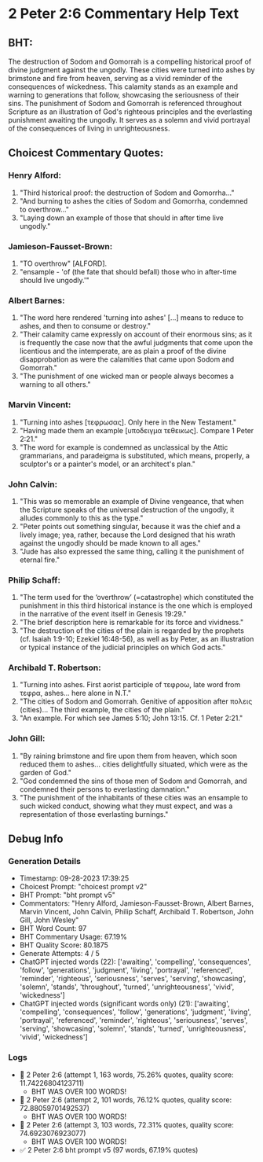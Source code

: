 # 2 Peter 2:6 Commentary Help Text

## BHT:
The destruction of Sodom and Gomorrah is a compelling historical proof of divine judgment against the ungodly. These cities were turned into ashes by brimstone and fire from heaven, serving as a vivid reminder of the consequences of wickedness. This calamity stands as an example and warning to generations that follow, showcasing the seriousness of their sins. The punishment of Sodom and Gomorrah is referenced throughout Scripture as an illustration of God's righteous principles and the everlasting punishment awaiting the ungodly. It serves as a solemn and vivid portrayal of the consequences of living in unrighteousness.

## Choicest Commentary Quotes:
### Henry Alford:
1. "Third historical proof: the destruction of Sodom and Gomorrha..." 
2. "And burning to ashes the cities of Sodom and Gomorrha, condemned to overthrow..."
3. "Laying down an example of those that should in after time live ungodly."

### Jamieson-Fausset-Brown:
1. "TO overthrow" [ALFORD].
2. "ensample - 'of (the fate that should befall) those who in after-time should live ungodly.'"

### Albert Barnes:
1. "The word here rendered 'turning into ashes' [...] means to reduce to ashes, and then to consume or destroy." 
2. "Their calamity came expressly on account of their enormous sins; as it is frequently the case now that the awful judgments that come upon the licentious and the intemperate, are as plain a proof of the divine disapprobation as were the calamities that came upon Sodom and Gomorrah."
3. "The punishment of one wicked man or people always becomes a warning to all others."

### Marvin Vincent:
1. "Turning into ashes [τεφρωσας]. Only here in the New Testament."
2. "Having made them an example [υποδειγμα τεθεικως]. Compare 1 Peter 2:21."
3. "The word for example is condemned as unclassical by the Attic grammarians, and paradeigma is substituted, which means, properly, a sculptor's or a painter's model, or an architect's plan."

### John Calvin:
1. "This was so memorable an example of Divine vengeance, that when the Scripture speaks of the universal destruction of the ungodly, it alludes commonly to this as the type."
2. "Peter points out something singular, because it was the chief and a lively image; yea, rather, because the Lord designed that his wrath against the ungodly should be made known to all ages."
3. "Jude has also expressed the same thing, calling it the punishment of eternal fire."

### Philip Schaff:
1. "The term used for the ‘overthrow’ (=catastrophe) which constituted the punishment in this third historical instance is the one which is employed in the narrative of the event itself in Genesis 19:29."
2. "The brief description here is remarkable for its force and vividness."
3. "The destruction of the cities of the plain is regarded by the prophets (cf. Isaiah 1:9-10; Ezekiel 16:48-56), as well as by Peter, as an illustration or typical instance of the judicial principles on which God acts."

### Archibald T. Robertson:
1. "Turning into ashes. First aorist participle of τεφροω, late word from τεφρα, ashes... here alone in N.T." 
2. "The cities of Sodom and Gomorrah. Genitive of apposition after πολεις (cities)... The third example, the cities of the plain." 
3. "An example. For which see James 5:10; John 13:15. Cf. 1 Peter 2:21."

### John Gill:
1. "By raining brimstone and fire upon them from heaven, which soon reduced them to ashes... cities delightfully situated, which were as the garden of God." 
2. "God condemned the sins of those men of Sodom and Gomorrah, and condemned their persons to everlasting damnation." 
3. "The punishment of the inhabitants of these cities was an ensample to such wicked conduct, showing what they must expect, and was a representation of those everlasting burnings."


## Debug Info
### Generation Details
- Timestamp: 09-28-2023 17:39:25
- Choicest Prompt: "choicest prompt v2"
- BHT Prompt: "bht prompt v5"
- Commentators: "Henry Alford, Jamieson-Fausset-Brown, Albert Barnes, Marvin Vincent, John Calvin, Philip Schaff, Archibald T. Robertson, John Gill, John Wesley"
- BHT Word Count: 97
- BHT Commentary Usage: 67.19%
- BHT Quality Score: 80.1875
- Generate Attempts: 4 / 5
- ChatGPT injected words (22):
	['awaiting', 'compelling', 'consequences', 'follow', 'generations', 'judgment', 'living', 'portrayal', 'referenced', 'reminder', 'righteous', 'seriousness', 'serves', 'serving', 'showcasing', 'solemn', 'stands', 'throughout', 'turned', 'unrighteousness', 'vivid', 'wickedness']
- ChatGPT injected words (significant words only) (21):
	['awaiting', 'compelling', 'consequences', 'follow', 'generations', 'judgment', 'living', 'portrayal', 'referenced', 'reminder', 'righteous', 'seriousness', 'serves', 'serving', 'showcasing', 'solemn', 'stands', 'turned', 'unrighteousness', 'vivid', 'wickedness']

### Logs
- 🔄 2 Peter 2:6 (attempt 1, 163 words, 75.26% quotes, quality score: 11.74226804123711) 
	- BHT WAS OVER 100 WORDS!
- 🔄 2 Peter 2:6 (attempt 2, 101 words, 76.12% quotes, quality score: 72.88059701492537) 
	- BHT WAS OVER 100 WORDS!
- 🔄 2 Peter 2:6 (attempt 3, 103 words, 72.31% quotes, quality score: 74.6923076923077) 
	- BHT WAS OVER 100 WORDS!
- ✅ 2 Peter 2:6 bht prompt v5 (97 words, 67.19% quotes)